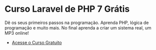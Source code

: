 # Curso Laravel de PHP 7 Grátis

Dê os seus primeiros passos na programação. Aprenda PHP, lógica de programação e muito mais. No final aprenda a criar um sistema real, um MP3 online!

- [Acesse o Curso Gratuito](https://academy.especializati.com.br/curso/fundamentos-programacao-php-7)